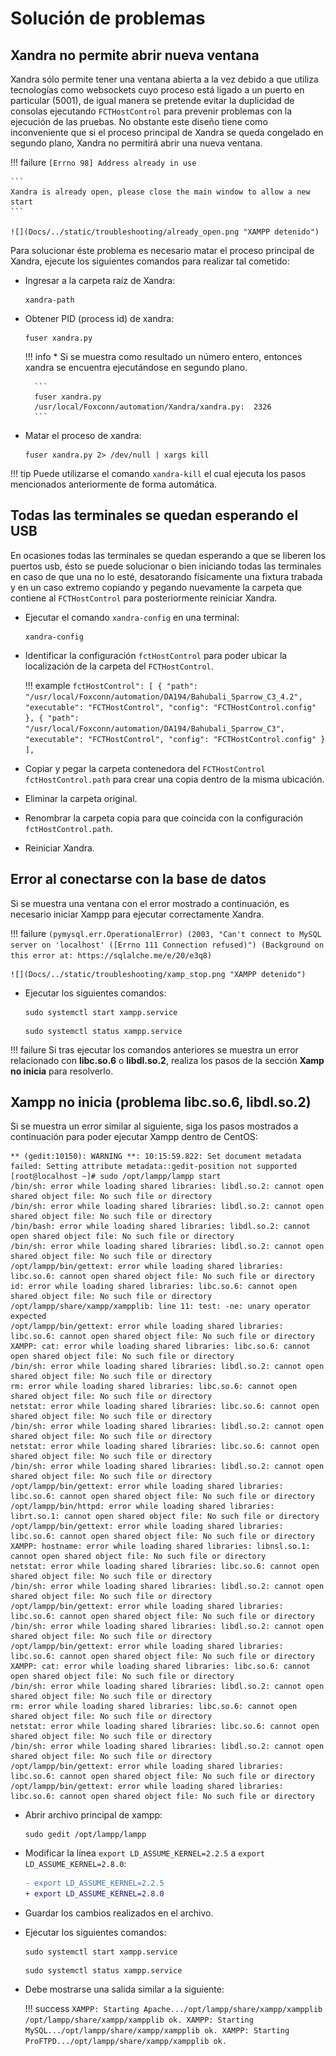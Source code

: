 # Solución de problemas

## Xandra no permite abrir nueva ventana

Xandra sólo permite tener una ventana abierta a la vez debido a que utiliza tecnologías como websockets cuyo proceso está ligado a un puerto en particular (5001), de igual manera se pretende evitar la duplicidad de consolas ejecutando `FCTHostControl` para prevenir problemas con la ejecución de las pruebas. No obstante este diseño tiene como inconveniente que si el proceso principal de Xandra se queda congelado en segundo plano, Xandra no permitirá abrir una nueva ventana.

!!! failure
    ```
    [Errno 98] Address already in use
    ```    

    ```
    Xandra is already open, please close the main window to allow a new start
    ```  

    ![](Docs/../static/troubleshooting/already_open.png "XAMPP detenido")

Para solucionar éste problema es necesario matar el proceso principal de Xandra, ejecute los siguientes comandos para realizar tal cometido:

* Ingresar a la carpeta raíz de Xandra:

    ```
    xandra-path
    ```

* Obtener PID (process id) de xandra:

    ``` shell
    fuser xandra.py
    ```

    !!! info
        * Si se muestra como resultado un número entero, entonces xandra se encuentra ejecutándose en segundo plano.

        ```
        fuser xandra.py
        /usr/local/Foxconn/automation/Xandra/xandra.py:  2326
        ```

* Matar el proceso de xandra:

    ```
    fuser xandra.py 2> /dev/null | xargs kill
    ```

!!! tip
    Puede utilizarse el comando `xandra-kill` el cual ejecuta los pasos mencionados anteriormente de forma automática.

## Todas las terminales se quedan esperando el USB

En ocasiones todas las terminales se quedan esperando a que se liberen los puertos usb, ésto se puede solucionar o bien iniciando todas las terminales en caso de que una no lo esté, desatorando físicamente una fixtura trabada y en un caso extremo copiando y pegando nuevamente la carpeta que contiene al `FCTHostControl` para posteriormente reiniciar Xandra.

* Ejecutar el comando `xandra-config` en una terminal:

    ```
    xandra-config
    ```

* Identificar la configuración `fctHostControl` para poder ubicar la localización de la carpeta del `FCTHostControl`.

    !!! example
        ```
        fctHostControl": [
                {
                    "path": "/usr/local/Foxconn/automation/DA194/Bahubali_Sparrow_C3_4.2",
                    "executable": "FCTHostControl",
                    "config": "FCTHostControl.config"
                },
                {
                    "path": "/usr/local/Foxconn/automation/DA194/Bahubali_Sparrow_C3",
                    "executable": "FCTHostControl",
                    "config": "FCTHostControl.config"
                }
            ],
        ```

* Copiar y pegar la carpeta contenedora del `FCTHostControl` `fctHostControl.path` para crear una copia dentro de la misma ubicación.
* Eliminar la carpeta original.
* Renombrar la carpeta copia para que coincida con la configuración `fctHostControl.path`.
* Reiniciar Xandra.

## Error al conectarse con la base de datos

Si se muestra una ventana con  el error mostrado a continuación, es necesario iniciar Xampp para ejecutar correctamente Xandra.

!!! failure
    ```
    (pymysql.err.OperationalError) (2003, "Can't connect to MySQL server on 'localhost' ([Errno 111 Connection refused)")
    (Background on this error at: https://sqlalche.me/e/20/e3q8)
    ```    

    ![](Docs/../static/troubleshooting/xamp_stop.png "XAMPP detenido")

* Ejecutar los siguientes comandos:
    ``` shell
    sudo systemctl start xampp.service
    ```
    ``` shell
    sudo systemctl status xampp.service
    ```

!!! failure
    Si tras ejecutar los comandos anteriores se muestra un error relacionado con **libc.so.6** o **libdl.so.2**, realiza los pasos de la sección **Xamp no inicia** para resolverlo.


## Xampp no inicia (problema libc.so.6, libdl.so.2)

Si se muestra un error similar al siguiente, siga los pasos mostrados a continuación para poder ejecutar Xampp dentro de CentOS:

```
** (gedit:10150): WARNING **: 10:15:59.822: Set document metadata failed: Setting attribute metadata::gedit-position not supported
[root@localhost ~]# sudo /opt/lampp/lampp start
/bin/sh: error while loading shared libraries: libdl.so.2: cannot open shared object file: No such file or directory
/bin/sh: error while loading shared libraries: libdl.so.2: cannot open shared object file: No such file or directory
/bin/bash: error while loading shared libraries: libdl.so.2: cannot open shared object file: No such file or directory
/bin/sh: error while loading shared libraries: libdl.so.2: cannot open shared object file: No such file or directory
/opt/lampp/bin/gettext: error while loading shared libraries: libc.so.6: cannot open shared object file: No such file or directory
id: error while loading shared libraries: libc.so.6: cannot open shared object file: No such file or directory
/opt/lampp/share/xampp/xampplib: line 11: test: -ne: unary operator expected
/opt/lampp/bin/gettext: error while loading shared libraries: libc.so.6: cannot open shared object file: No such file or directory
XAMPP: cat: error while loading shared libraries: libc.so.6: cannot open shared object file: No such file or directory
/bin/sh: error while loading shared libraries: libdl.so.2: cannot open shared object file: No such file or directory
rm: error while loading shared libraries: libc.so.6: cannot open shared object file: No such file or directory
netstat: error while loading shared libraries: libc.so.6: cannot open shared object file: No such file or directory
/bin/sh: error while loading shared libraries: libdl.so.2: cannot open shared object file: No such file or directory
netstat: error while loading shared libraries: libc.so.6: cannot open shared object file: No such file or directory
/bin/sh: error while loading shared libraries: libdl.so.2: cannot open shared object file: No such file or directory
/opt/lampp/bin/gettext: error while loading shared libraries: libc.so.6: cannot open shared object file: No such file or directory
/opt/lampp/bin/httpd: error while loading shared libraries: librt.so.1: cannot open shared object file: No such file or directory
/opt/lampp/bin/gettext: error while loading shared libraries: libc.so.6: cannot open shared object file: No such file or directory
XAMPP: hostname: error while loading shared libraries: libnsl.so.1: cannot open shared object file: No such file or directory
netstat: error while loading shared libraries: libc.so.6: cannot open shared object file: No such file or directory
/bin/sh: error while loading shared libraries: libdl.so.2: cannot open shared object file: No such file or directory
/opt/lampp/bin/gettext: error while loading shared libraries: libc.so.6: cannot open shared object file: No such file or directory
/bin/sh: error while loading shared libraries: libdl.so.2: cannot open shared object file: No such file or directory
/opt/lampp/bin/gettext: error while loading shared libraries: libc.so.6: cannot open shared object file: No such file or directory
XAMPP: cat: error while loading shared libraries: libc.so.6: cannot open shared object file: No such file or directory
/bin/sh: error while loading shared libraries: libdl.so.2: cannot open shared object file: No such file or directory
rm: error while loading shared libraries: libc.so.6: cannot open shared object file: No such file or directory
netstat: error while loading shared libraries: libc.so.6: cannot open shared object file: No such file or directory
/bin/sh: error while loading shared libraries: libdl.so.2: cannot open shared object file: No such file or directory
/opt/lampp/bin/gettext: error while loading shared libraries: libc.so.6: cannot open shared object file: No such file or directory
/opt/lampp/bin/gettext: error while loading shared libraries: libc.so.6: cannot open shared object file: No such file or directory
```

* Abrir archivo principal de xampp:
 
    ``` shell
    sudo gedit /opt/lampp/lampp
    ```

* Modificar la línea `export LD_ASSUME_KERNEL=2.2.5` a `export LD_ASSUME_KERNEL=2.8.0`:
  
    ``` diff
    - export LD_ASSUME_KERNEL=2.2.5
    + export LD_ASSUME_KERNEL=2.8.0
    ```

* Guardar los cambios realizados en el archivo.
* Ejecutar los siguientes comandos:
    ``` shell
    sudo systemctl start xampp.service
    ```
    ``` shell
    sudo systemctl status xampp.service
    ```

* Debe mostrarse una salida similar a la siguiente:

    !!! success
        ```
        XAMPP: Starting Apache.../opt/lampp/share/xampp/xampplib
        /opt/lampp/share/xampp/xampplib
        ok.
        XAMPP: Starting MySQL.../opt/lampp/share/xampp/xampplib
        ok.
        XAMPP: Starting ProFTPD.../opt/lampp/share/xampp/xampplib
        ok.
        ```